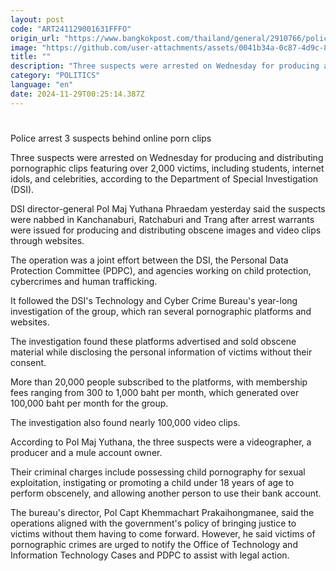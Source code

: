 ```yaml
---
layout: post
code: "ART241129001631FFFO"
origin_url: "https://www.bangkokpost.com/thailand/general/2910766/police-arrest-3-suspects-behind-online-porn-clips"
image: "https://github.com/user-attachments/assets/0041b34a-0c87-4d9c-843e-0c2e3707c37e"
title: ""
description: "Three suspects were arrested on Wednesday for producing and distributing pornographic clips featuring over 2,000 victims, including students, internet idols, and celebrities, according to the Department of Special Investigation (DSI)."
category: "POLITICS"
language: "en"
date: 2024-11-29T00:25:14.387Z
---
```


# 

Police arrest 3 suspects behind online porn clips

Three suspects were arrested on Wednesday for producing and distributing pornographic clips featuring over 2,000 victims, including students, internet idols, and celebrities, according to the Department of Special Investigation (DSI).

DSI director-general Pol Maj Yuthana Phraedam yesterday said the suspects were nabbed in Kanchanaburi, Ratchaburi and Trang after arrest warrants were issued for producing and distributing obscene images and video clips through websites.

The operation was a joint effort between the DSI, the Personal Data Protection Committee (PDPC), and agencies working on child protection, cybercrimes and human trafficking.

It followed the DSI's Technology and Cyber Crime Bureau's year-long investigation of the group, which ran several pornographic platforms and websites.

The investigation found these platforms advertised and sold obscene material while disclosing the personal information of victims without their consent.

More than 20,000 people subscribed to the platforms, with membership fees ranging from 300 to 1,000 baht per month, which generated over 100,000 baht per month for the group.

The investigation also found nearly 100,000 video clips.

According to Pol Maj Yuthana, the three suspects were a videographer, a producer and a mule account owner.

Their criminal charges include possessing child pornography for sexual exploitation, instigating or promoting a child under 18 years of age to perform obscenely, and allowing another person to use their bank account.

The bureau's director, Pol Capt Khemmachart Prakaihongmanee, said the operations aligned with the government's policy of bringing justice to victims without them having to come forward. However, he said victims of pornographic crimes are urged to notify the Office of Technology and Information Technology Cases and PDPC to assist with legal action.